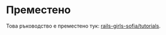 # Преместено

Това ръководство е преместено тук: [rails-girls-sofia/tutorials](https://github.com/rails-girls-sofia/tutorials).
